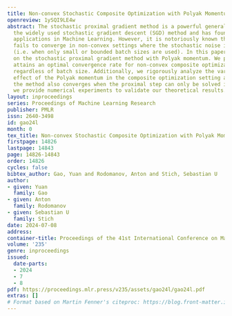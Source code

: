 ```yaml
---
title: Non-convex Stochastic Composite Optimization with Polyak Momentum
openreview: 1ySQI9LE4w
abstract: The stochastic proximal gradient method is a powerful generalization of
  the widely used stochastic gradient descent (SGD) method and has found numerous
  applications in Machine Learning. However, it is notoriously known that this method
  fails to converge in non-convex settings where the stochastic noise is significant
  (i.e. when only small or bounded batch sizes are used). In this paper, we focus
  on the stochastic proximal gradient method with Polyak momentum. We prove this method
  attains an optimal convergence rate for non-convex composite optimization problems,
  regardless of batch size. Additionally, we rigorously analyze the variance reduction
  effect of the Polyak momentum in the composite optimization setting and we show
  the method also converges when the proximal step can only be solved inexactly. Finally,
  we provide numerical experiments to validate our theoretical results.
layout: inproceedings
series: Proceedings of Machine Learning Research
publisher: PMLR
issn: 2640-3498
id: gao24l
month: 0
tex_title: Non-convex Stochastic Composite Optimization with Polyak Momentum
firstpage: 14826
lastpage: 14843
page: 14826-14843
order: 14826
cycles: false
bibtex_author: Gao, Yuan and Rodomanov, Anton and Stich, Sebastian U
author:
- given: Yuan
  family: Gao
- given: Anton
  family: Rodomanov
- given: Sebastian U
  family: Stich
date: 2024-07-08
address:
container-title: Proceedings of the 41st International Conference on Machine Learning
volume: '235'
genre: inproceedings
issued:
  date-parts:
  - 2024
  - 7
  - 8
pdf: https://proceedings.mlr.press/v235/assets/gao24l/gao24l.pdf
extras: []
# Format based on Martin Fenner's citeproc: https://blog.front-matter.io/posts/citeproc-yaml-for-bibliographies/
---
```

